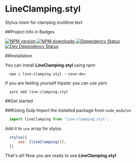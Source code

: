 # LineClamping.styl
Stylus mixin for clamping multiline text

##Project Info in Badges

[![NPM version](https://img.shields.io/npm/v/line-clamping.styl.svg) ](https://npmjs.org/package/line-clamping.styl "View this project on NPM") [ ![NPM downloads](https://img.shields.io/npm/dm/line-clamping.styl.svg) ](https://npmjs.org/package/line-clamping.styl "View this project on NPM") [ ![Dependency Status](https://img.shields.io/david/zinoroman/LineClamping.styl.svg) ](https://david-dm.org/zinoroman/LineClamping.styl "View the status of this project's dependencies on DavidDM") [ ![Dev Dependency Status](https://img.shields.io/david/dev/zinoroman/LineClamping.styl.svg)](https://david-dm.org/zinoroman/LineClamping.styl#info=devDependencies "View the status of this project's development dependencies on DavidDM")

##Installation

You can install **LineClamping.styl** using *npm*

```
  npm i line-clamping.styl --save-dev
```

If you are feeling yourself hipster you can use *yarn*

```
  yarn add line-clamping.styl
```

##Get started

###Using Gulp
Import the installed package from `node_modules`

```javascript
  import lineClamping from 'line-clamping.styl';
```

Add it to `use` array for stylus

```javascript
  stylus({
      use: [lineClamping()],
  })
```

That's all! Now you are ready to use **LineClamping.styl**
